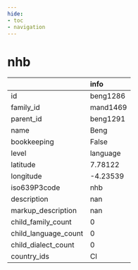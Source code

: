 ```yaml
---
hide:
- toc
- navigation
---
```

# nhb
|                      | info     |
|:---------------------|:---------|
| id                   | beng1286 |
| family_id            | mand1469 |
| parent_id            | beng1291 |
| name                 | Beng     |
| bookkeeping          | False    |
| level                | language |
| latitude             | 7.78122  |
| longitude            | -4.23539 |
| iso639P3code         | nhb      |
| description          | nan      |
| markup_description   | nan      |
| child_family_count   | 0        |
| child_language_count | 0        |
| child_dialect_count  | 0        |
| country_ids          | CI       |